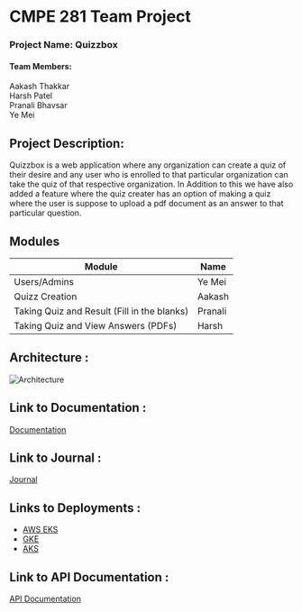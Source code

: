 # CMPE 281 Team Project
  
  
### Project Name: Quizzbox
  
#### Team Members:
Aakash Thakkar  
Harsh Patel  
Pranali Bhavsar  
Ye Mei 

## Project Description:
Quizzbox is a web application where any organization can create a quiz of their desire and any user who is enrolled to that particular organization can take the quiz of that respective organization. In Addition to this we have also added a feature where the quiz creater has an option of making a quiz where the user is suppose to upload a pdf document as an answer to that particular question.
  
  
## Modules

| Module                                     | Name       |
|--------------------------------------------|-----------|
|Users/Admins                                | Ye Mei    |
|Quizz Creation                              | Aakash    |
|Taking Quiz and Result (Fill in the blanks) | Pranali   |
|Taking Quiz and View Answers (PDFs)         | Harsh     |

## Architecture : 

![Architecture](https://github.com/nguyensjsu/sp19-281-the-a-team/blob/master/Architecture.png)

## Link to Documentation : 

[Documentation](https://github.com/nguyensjsu/sp19-281-the-a-team/blob/master/Documentation.md)

## Link to Journal :

[Journal](https://github.com/nguyensjsu/sp19-281-the-a-team/blob/master/Dev_Journal.md)

## Links to Deployments : 

* [AWS EKS](https://github.com/nguyensjsu/sp19-281-the-a-team/blob/master/AWS%20EKS%20documentation.md)
* [GKE](https://github.com/nguyensjsu/sp19-281-the-a-team/blob/master/GKE%20Documentation.md)
* [AKS](https://github.com/nguyensjsu/sp19-281-the-a-team/blob/master/Azure%20Kubernetes%20Service%20Deployment.md)

## Link to API Documentation :

[API Documentation](https://github.com/nguyensjsu/sp19-281-the-a-team/blob/master/API%20Documentation.md)
